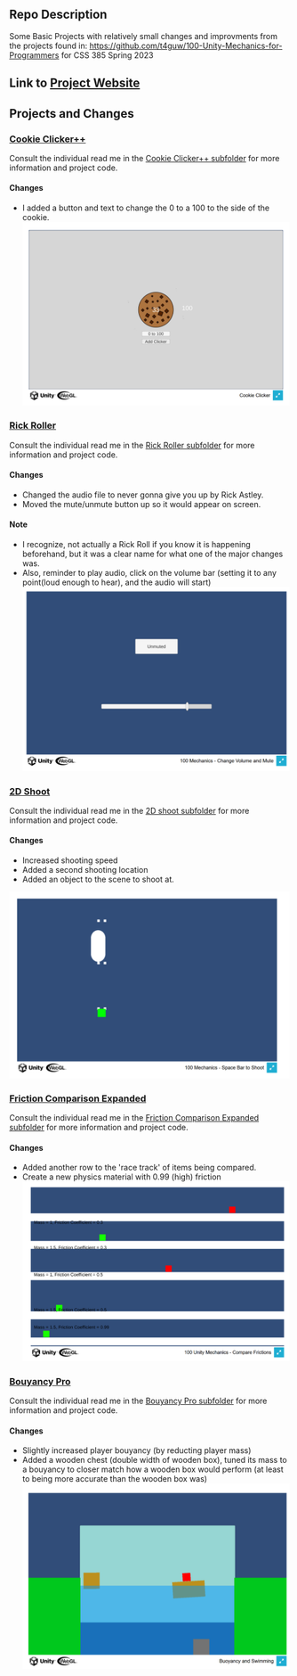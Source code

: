 ## Repo Description
Some Basic Projects with relatively small changes and improvments from the projects found in: https://github.com/t4guw/100-Unity-Mechanics-for-Programmers for CSS 385 Spring 2023

## Link to [Project Website](https://jeffcaruso.github.io/css385-unityBasics/)

## Projects and Changes
### [Cookie Clicker++](https://jeffcaruso.github.io/css385-unity-cookieclicker/)
Consult the individual read me in the [Cookie Clicker++ subfolder](https://github.com/Jeffcaruso/css385-unityBasics/tree/main/Cookie%20Clicker%2B%2B) for more information and project code.
#### Changes
- I added a button and text to change the 0 to a 100 to the side of the cookie.
![Cookie game screenshot](https://raw.githubusercontent.com/Jeffcaruso/css385-unity-RickRoll/main/screenshots/cookie%20screenshot.png?token=GHSAT0AAAAAACAWMPTQLBQKO7BSUR575QZOZBIOU6Q)


### [Rick Roller](https://jeffcaruso.github.io/css385-unity-RickRoll/)
Consult the individual read me in the [Rick Roller subfolder](https://github.com/Jeffcaruso/css385-unityBasics/tree/main/Rick%20Roller) for more information and project code.
#### Changes
- Changed the audio file to never gonna give you up by Rick Astley.
- Moved the mute/unmute button up so it would appear on screen.
#### Note
- I recognize, not actually a Rick Roll if you know it is happening beforehand, but it was a clear name for what one of the major changes was.
- Also, reminder to play audio, click on the volume bar (setting it to any point(loud enough to hear), and the audio will start)
![Rick Roller game screenshot](https://raw.githubusercontent.com/Jeffcaruso/css385-unity-RickRoll/main/screenshots/rick%20roll%20screenshot.PNG?token=GHSAT0AAAAAACAWMPTQ2O7YVR7HJFWQLDYKZBIOVRA)


### [2D Shoot](https://jeffcaruso.github.io/css385-unity-2dshootgame/)
Consult the individual read me in the [2D shoot subfolder](https://github.com/Jeffcaruso/css385-unityBasics/tree/main/2d%20shoot) for more information and project code.
#### Changes
- Increased shooting speed
- Added a second shooting location
- Added an object to the scene to shoot at.

![2D shoot game screenshot](https://raw.githubusercontent.com/Jeffcaruso/css385-unity-RickRoll/main/screenshots/2d%20shoot%20screenshot.png?token=GHSAT0AAAAAACAWMPTRJOTGB6EHC7DG3AWKZBIOXXA)


### [Friction Comparison Expanded](https://jeffcaruso.github.io/css385-unity-FrictionComparisonExpanded/)
Consult the individual read me in the [Friction Comparison Expanded subfolder](https://github.com/Jeffcaruso/css385-unityBasics/tree/main/Friction%20Comparison%20Expanded) for more information and project code.
#### Changes
- Added another row to the 'race track' of items being compared.
- Create a new physics material with 0.99 (high) friction
![Friction Comparison Expanded game screenshot](https://raw.githubusercontent.com/Jeffcaruso/css385-unity-RickRoll/main/screenshots/friction%20screenshot.PNG?token=GHSAT0AAAAAACAWMPTQ3UDBTVTYWVEADPHKZBIOX7Q)


### [Bouyancy Pro](https://jeffcaruso.github.io/css385-unity-bouyancyPro/)
Consult the individual read me in the [Bouyancy Pro subfolder](https://github.com/Jeffcaruso/css385-unityBasics/tree/main/Bouyancy%20Pro) for more information and project code.
#### Changes
- Slightly increased player bouyancy (by reducting player mass)
- Added a wooden chest (double width of wooden box), tuned its mass to a bouyancy to closer match how a wooden box would perform (at least to being more accurate than the wooden box was)
![Bouyancy Pro game screenshot](https://raw.githubusercontent.com/Jeffcaruso/css385-unity-RickRoll/main/screenshots/bouyancy%20pro%20screenshot.PNG?token=GHSAT0AAAAAACAWMPTQR3C6HLXSCBHLZHBGZBIOYKQ)
